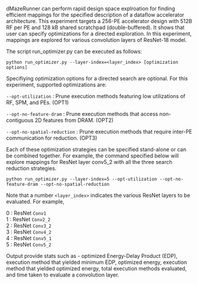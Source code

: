 dMazeRunner can perform rapid design space explroation for finding efficient mappings for the specified description of a dataflow accelerator architecture. This experiment targets a 256-PE accelerator design with 512B RF per PE and 128 kB shared scratchpad (double-buffered). It shows that user can specify optimizations for a directed exploration. In this experiment, mappings are explored for various convolution layers of ResNet-18 model.

The script run_optimizer.py can be executed as follows:

`python run_optimizer.py --layer-index=<layer_index> [optimization options]`


Specifiying optimization options for a directed search are optional. For this experiment, supported optimizations are:

  `--opt-utilization`          : Prune execution methods featuring low utilizations of RF, SPM, and PEs. (OPT1)

  `--opt-no-feature-dram`      : Prune execution methods that access non-contiguous 2D features from DRAM. (OPT2)

  `--opt-no-spatial-reduction` : Prune execution methods that require inter-PE communication for reduction. (OPT3)

Each of these optimization strategies can be specified stand-alone or can be combined together. For example, the command specified below will explore mappings for ResNet layer conv5_2 with all the three search reduction strategies.

`python run_optimizer.py --layer-index=5 --opt-utilization --opt-no-feature-dram --opt-no-spatial-reduction`

Note that a number `<layer_index>` indicates the various ResNet layers to be evaluated. For example,
    
  0 : ResNet `Conv1`  
  1 : ResNet `Conv2_2`  
  2 : ResNet `Conv3_2`   
  3 : ResNet `Conv4_2`   
  4 : ResNet `Conv5_1`    
  5 : ResNet `Conv5_2`

Output provide stats such as - optimized Energy-Delay Product (EDP), execution method that yielded minimum EDP, optimized energy, execution method that yielded optimized energy, total execution methods evaluated, and time taken to evaluate a convolution layer.
